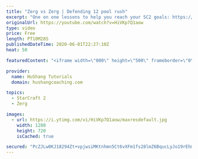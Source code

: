 ```yaml
---
title: "Zerg vs Zerg | Defending 12 pool rush"
excerpt: "One on one lessons to help you reach your SC2 goals: https://www.hushangcoaching.com ------------------------------------------------------------------------------------------------------- In this guide we take a look at how to defend one of the most infamous \"zerg rushes\" in sc2: the 12 pool. This rush"
originalUrl: https://youtube.com/watch?v=HiVKp7Q1aow
type: video
price: Free
length: PT10M28S
publishedDateTime: 2020-06-01T22:27:10Z
heat: 50

featuredContent: "<iframe width=\"800\" height=\"500\" frameborder=\"0\" src=\"https://www.youtube.com/embed/HiVKp7Q1aow\" allow=\"accelerometer; autoplay; encrypted-media; gyroscope; picture-in-picture\" allowfullscreen></iframe>"

provider:
  name: HuShang Tutorials
  domain: hushangcoaching.com

topics:
  - StarCraft 2
  - Zerg

images:
  - url: https://i.ytimg.com/vi/HiVKp7Q1aow/maxresdefault.jpg
    width: 1280
    height: 720
    isCached: true

secured: "PcZJLw0KJ18294Zt+vpjwsiMKtnhmn5Ct6vXFm1fs28lmZ6BqucLyJo19rEhmiZxjnGeqN2A0QMQYOXpOotquuRnUYPzadYgVGVzxZgftmqb2C0DoXcs9gQCqzEOfwluSqwydAKOmkWDND0HwYtKDSJYMMnqi5ERM6hJuKXQa0bVEBKuj+BLN8hrc5SeT9JSBNpbSCavbTckpxfPF8G0iOBBM8tCnmaxoeC7lNXm3iAylhy5oLGWHvH0/YR2dINTzB0Pph+cTYT1HCZAVC54X1UCVd0gGNGFqaKgwszbt3vTESLx2Ke7Y4swCf6/mrrScGT0hwZsw9DwtccXdqhHZCJVqpJFX/BYEPAjvn2cqZqbWnmgxLhWM7D0VCZcd/buPk4bUtqirZnBNSCkGwFZu5+STJWyyWE30251L07Oa3g=;XiFT/iOIQw4tMrMfaxGSsA=="
---
```


